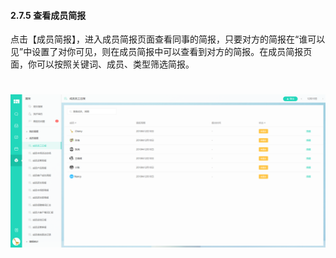 #### 2.7.5 查看成员简报

点击【成员简报】，进入成员简报页面查看同事的简报，只要对方的简报在“谁可以见”中设置了对你可见，则在成员简报中可以查看到对方的简报。在成员简报页面，你可以按照关键词、成员、类型筛选简报。

# ![](/assets/7.5成员的简报.png)